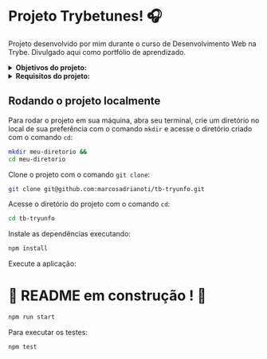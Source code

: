 # Projeto Trybetunes! :headphones:
Projeto desenvolvido por mim durante o curso de Desenvolvimento Web na Trybe. Divulgado aqui como portfólio de aprendizado.

<details>
<summary><strong>Objetivos do projeto:</strong></summary>

  * Desenvolver uma aplicação capaz de reproduzir músicas das mais variadas bandas e artistas, criar uma lista de músicas favoritas e editar o perfil da pessoa usuária logada.
  * Verificar se eu era capaz de:
    * Fazer requisições e consumir dados vindos de uma `API`.
    * Utilizar os ciclos de vida de um componente React.
    * Utilizar a função `setState` de forma a garantir que um determinado código só é executado após o estado ser atualizado.
    * Utilizar o componente `BrowserRouter` corretamente.
    * Criar rotas, mapeando o caminho da URL com o componente correspondente, via `Route`.
    * Utilizar o `Switch` do `React Router`.
    * Criar links de navegação na aplicação com o componente `Link`.
</details>
<details>
<summary><strong> Requisitos do projeto:</strong></summary>

  * Criar o formulário que será usado para adicionar cartas ao baralho.
  * Adicionar as props necessárias ao componente de formulário.
  * Criar e renderize o componente Card com as props necessárias.
  * Criar o preview da carta que está sendo criada pelo formulário.
  * Fazer a validação do botão de Salvar no formulário.
  * Criar a função do botão salvar.
  * Criar a validação do Super Trunfo.
  * Exibir a lista de cartas que estão salvas no estado.
  * Criar um botão para remover uma carta do baralho.
  * Requisitos bônus:
    * Criar o filtro pelo nome da carta.
    * Criar o filtro por raridade da carta.
    * Criar o filtro de Super Trunfo.
</details>
  
## Rodando o projeto localmente

Para rodar o projeto em sua máquina, abra seu terminal, crie um diretório no local de sua preferência com o comando `mkdir` e acesse o diretório criado com o comando `cd`:

```bash
mkdir meu-diretorio &&
cd meu-diretorio
```

Clone o projeto com o comando `git clone`:

```bash
git clone git@github.com:marcosadrianoti/tb-tryunfo.git
```

Acesse o diretório do projeto com o comando `cd`:

```bash
cd tb-tryunfo
```

Instale as dependências executando:

```bash
npm install
```

Execute a aplicação:
# :construction: README em construção ! :construction:
<!-- Olá, Tryber!
Esse é apenas um arquivo inicial para o README do seu projeto.
É essencial que você preencha esse documento por conta própria, ok?
Não deixe de usar nossas dicas de escrita de README de projetos, e deixe sua criatividade brilhar!
:warning: IMPORTANTE: você precisa deixar nítido:
- quais arquivos/pastas foram desenvolvidos por você; 
- quais arquivos/pastas foram desenvolvidos por outra pessoa estudante;
- quais arquivos/pastas foram desenvolvidos pela Trybe.
-->
```bash
npm run start
```

Para executar os testes:

```bash
npm test
``` 
